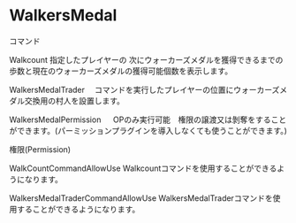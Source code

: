 # WalkersMedal

コマンド

Walkcount <PlayerName>
指定したプレイヤーの
次にウォーカーズメダルを獲得できるまでの歩数と現在のウォーカーズメダルの獲得可能個数を表示します。

WalkersMedalTrader　
コマンドを実行したプレイヤーの位置にウォーカーズメダル交換用の村人を設置します。

WalkersMedalPermission <allow or deny> <WalkCountCommandAllowUse or WalkersMedalTraderCommandAllowUse> <PlayerName>　
OPのみ実行可能　権限の譲渡又は剝奪をすることができます。(パーミッションプラグインを導入しなくても使うことができます。)

権限(Permission)

WalkCountCommandAllowUse 
Walkcountコマンドを使用することができるようになります。

WalkersMedalTraderCommandAllowUse
WalkersMedalTraderコマンドを使用することができるようになります。
